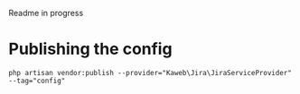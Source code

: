 Readme in progress

# Publishing the config
`php artisan vendor:publish --provider="Kaweb\Jira\JiraServiceProvider" --tag="config"`